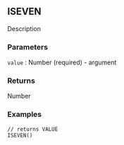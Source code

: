 ## ISEVEN

Description

### Parameters
`value` : Number (required) - argument

### Returns
Number

### Examples
```
// returns VALUE
ISEVEN()
```